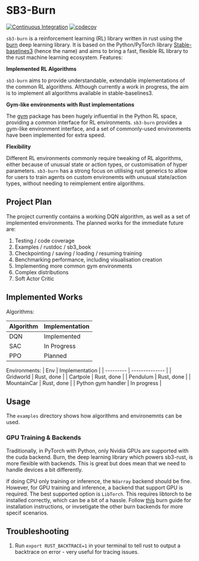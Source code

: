 # SB3-Burn

[![Continuous Integration](https://github.com/will-maclean/sb3-burn/actions/workflows/rust.yml/badge.svg?branch=main)](https://github.com/will-maclean/sb3-burn/actions/workflows/rust.yml) [![codecov](https://codecov.io/github/will-maclean/sb3-burn/branch/main/graph/badge.svg?token=1QYQ8E2LXZ)](https://codecov.io/github/will-maclean/sb3-burn)

`sb3-burn` is a reinforcement learning (RL) library written in rust using the [burn](https://github.com/tracel-ai/burn) deep learning library. It is based on the Python/PyTorch library [Stable-baselines3](https://github.com/DLR-RM/stable-baselines3/tree/master) (hence the name) and aims
to bring a fast, flexible RL library to the rust machine learning ecosystem. Features:

**Implemented RL Algorithms**

`sb3-burn` aims to provide understandable, extendable implementations of the common RL algorithms. Although currently a work in progress, the aim is to implement all algorithms available in stable-baselines3.

**Gym-like environments with Rust implementations**

The [gym](https://gymnasium.farama.org/) package has been hugely influential in the Python RL space, providing a common interface for 
RL environments. `sb3-burn` provides a gym-like environment interface, and a set of commonly-used environments have been implemented for extra speed.

**Flexibility**

Different RL environments commonly require tweaking of RL
algorithms, either because of unusual state or action types, or 
customisation of hyper parameters. `sb3-burn` has a strong focus
on utilising rust generics to allow for users to train agents on 
custom environemts with unusual state/action types, without needing to reimplement entire algorithms.


## Project Plan
The project currently contains a working DQN algorithm, as well as a set of implemented environments. The planned works for the
immediate future are:

1. Testing / code coverage
2. Examples / rustdoc / sb3_book
3. Checkpointing / saving / loading / resuming training
4. Benchmarking performance, including visualisation creation
5. Implementing more common gym environments
6. Complex distributions
7. Soft Actor Critic

## Implemented Works

Algorithms:

| Algorithm | Implementation |
| --------- | -------------- |
| DQN       | Implemented    |
| SAC       | In Progress        |
| PPO       | Planned        |

Environments:
| Env | Implementation |
| --------- | -------------- |
| Gridworld       | Rust, done    |
| Cartpole       | Rust, done    |
| Pendulum       | Rust, done    |
| MountainCar       | Rust, done    |
| Python gym handler | In progress |

## Usage
The `examples` directory shows how algorithms and environemnts can be used.

### GPU Training & Backends
Traditionally, in PyTorch with Python, only Nvidia GPUs are supported with the cuda backend. Burn, the deep learning
library which powers sb3-rust, is more flexible with backends. This is great but does mean that we need to handle 
devices a bit differently. 

If doing CPU only training or inference, the `Ndarray` backend should be fine. However, for GPU training and 
inference, a backend that support GPU is required. The best supported option is `LibTorch`. This requires
libtorch to be installed correctly, which can be a bit of a hassle. Follow [this](https://github.com/tracel-ai/burn/blob/main/crates/burn-tch/README.md) burn guide for installation
instructions, or invsetigate the other burn backends for more specif scenarios. 

## Troubleshooting
1. Run `export RUST_BACKTRACE=1` in your terminal to tell rust to output a backtrace on error - very useful for tracing issues.

